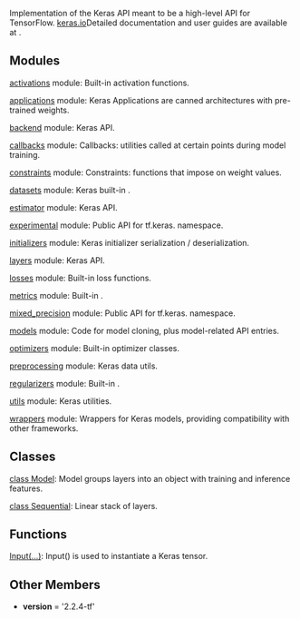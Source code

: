 Implementation of the Keras API meant to be a high-level API for TensorFlow.
[keras.io](https://keras.io/)Detailed documentation and user guides are available at .

## Modules
[activations](https://tensorflow.google.cn/api_docs/python/tf/compat/v2/keras/activations) module: Built-in activation functions.

[applications](https://tensorflow.google.cn/api_docs/python/tf/compat/v2/keras/applications) module: Keras Applications are canned architectures with pre-trained weights.

[backend](https://tensorflow.google.cn/api_docs/python/tf/compat/v2/keras/backend) module: Keras  API.

[callbacks](https://tensorflow.google.cn/api_docs/python/tf/compat/v2/keras/callbacks) module: Callbacks: utilities called at certain points during model training.

[constraints](https://tensorflow.google.cn/api_docs/python/tf/compat/v2/keras/constraints) module: Constraints: functions that impose  on weight values.

[datasets](https://tensorflow.google.cn/api_docs/python/tf/compat/v2/keras/datasets) module: Keras built-in .

[estimator](https://tensorflow.google.cn/api_docs/python/tf/compat/v2/keras/estimator) module: Keras  API.

[experimental](https://tensorflow.google.cn/api_docs/python/tf/compat/v2/keras/experimental) module: Public API for tf.keras. namespace.

[initializers](https://tensorflow.google.cn/api_docs/python/tf/compat/v2/keras/initializers) module: Keras initializer serialization / deserialization.

[layers](https://tensorflow.google.cn/api_docs/python/tf/compat/v2/keras/layers) module: Keras  API.

[losses](https://tensorflow.google.cn/api_docs/python/tf/compat/v2/keras/losses) module: Built-in loss functions.

[metrics](https://tensorflow.google.cn/api_docs/python/tf/compat/v2/keras/metrics) module: Built-in .

[mixed_precision](https://tensorflow.google.cn/api_docs/python/tf/compat/v2/keras/mixed_precision) module: Public API for tf.keras. namespace.

[models](https://tensorflow.google.cn/api_docs/python/tf/compat/v2/keras/models) module: Code for model cloning, plus model-related API entries.

[optimizers](https://tensorflow.google.cn/api_docs/python/tf/compat/v2/keras/optimizers) module: Built-in optimizer classes.

[preprocessing](https://tensorflow.google.cn/api_docs/python/tf/compat/v2/keras/preprocessing) module: Keras data  utils.

[regularizers](https://tensorflow.google.cn/api_docs/python/tf/compat/v2/keras/regularizers) module: Built-in .

[utils](https://tensorflow.google.cn/api_docs/python/tf/compat/v2/keras/utils) module: Keras utilities.

[wrappers](https://tensorflow.google.cn/api_docs/python/tf/compat/v2/keras/wrappers) module: Wrappers for Keras models, providing compatibility with other frameworks.

## Classes
[class Model](https://tensorflow.google.cn/api_docs/python/tf/keras/Model): Model groups layers into an object with training and inference features.

[class Sequential](https://tensorflow.google.cn/api_docs/python/tf/keras/Sequential): Linear stack of layers.

## Functions
[Input(...)](https://tensorflow.google.cn/api_docs/python/tf/keras/Input): Input() is used to instantiate a Keras tensor.

## Other Members
- __version__ = '2.2.4-tf'
